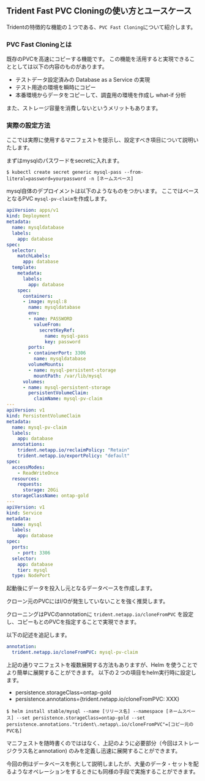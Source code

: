 ## Trident Fast PVC Cloningの使い方とユースケース

Tridentの特徴的な機能の１つである、``PVC Fast Cloning``について紹介します。

### PVC Fast Cloningとは

既存のPVCを高速にコピーする機能です。
この機能を活用すると実現できることとしては以下の内容のものがあります。

- テストデータ設定済みの Database as a Service の実現
- テスト用途の環境を瞬時にコピー
- 本番環境からデータをコピーして、調査用の環境を作成し what-if 分析

また、ストレージ容量を消費しないというメリットもあります。

### 実際の設定方法

ここでは実際に使用するマニフェストを提示し、設定すべき項目について説明いたします。

まずはmysqlのパスワードをsecretに入れます。

```
$ kubectl create secret generic mysql-pass --from-literal=password=yourpassword -n [ネームスペース]
```

mysql自体のデプロイメントは以下のようなものをつかいます。
ここではベースとなるPVC ``mysql-pv-claim``を作成します。

``` yaml
apiVersion: apps/v1
kind: Deployment
metadata:
  name: mysqldatabase
  labels:
    app: database
spec:
  selector:
    matchLabels:
      app: database
  template:
    metadata:
      labels:
        app: database
    spec:
      containers:
      - image: mysql:8
        name: mysqldatabase
        env:
        - name: PASSWORD
          valueFrom:
            secretKeyRef:
              name: mysql-pass
              key: password
        ports:
        - containerPort: 3306
          name: mysqldatabase
        volumeMounts:
        - name: mysql-persistent-storage
          mountPath: /var/lib/mysql
      volumes:
      - name: mysql-persistent-storage
        persistentVolumeClaim:
          claimName: mysql-pv-claim
---
apiVersion: v1
kind: PersistentVolumeClaim
metadata:
  name: mysql-pv-claim
  labels:
    app: database
  annotations:
    trident.netapp.io/reclaimPolicy: "Retain"
    trident.netapp.io/exportPolicy: "default"
spec:
  accessModes:
    - ReadWriteOnce
  resources:
    requests:
      storage: 20Gi
  storageClassName: ontap-gold
---
apiVersion: v1
kind: Service
metadata:
  name: mysql
  labels:
    app: database
spec:
  ports:
    - port: 3306
  selector:
    app: database
    tier: mysql
  type: NodePort
```

起動後にデータを投入し元となるデータベースを作成します。

クローン元のPVCにはI/Oが発生していないことを強く推奨します。

クローニングはPVCのannotationに ``trident.netapp.io/cloneFromPVC`` を設定し、コピーもとのPVCを指定することで実現できます。

以下の記述を追記します。

``` yaml
annotation:
  trident.netapp.io/cloneFromPVC: mysql-pv-claim
```

上記の通りマニフェストを複数展開する方法もありますが、Helm を使うことでより簡単に展開することができます。
以下の２つの項目をhelm実行時に設定します。

- persistence.storageClass=ontap-gold
- persistence.annotations={trident.netapp.io/cloneFromPVC: XXX}

``` console
$ helm install stable/mysql --name [リリース名] --namespace [ネームスペース] --set persistence.storageClass=ontap-gold --set persistence.annotations."trident\.netapp\.io/cloneFromPVC"=[コピー元のPVC名]
```

マニフェストを随時書くのでははなく、上記のように必要部分（今回はストレージクラス名とannotation) のみを定義し迅速に展開することができます。

今回の例はデータベースを例として説明しましたが、大量のデータ・セットを配るようなオペレーションをするときにも同様の手段で実施することができます。
